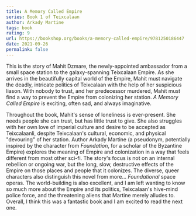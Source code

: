 ```yaml
---
title: A Memory Called Empire
series: Book 1 of Teixcalaan
author: Arkady Martine
tags: book
rating: 9
url: https://bookshop.org/books/a-memory-called-empire/9781250186447
date: 2021-09-26
permalink: false
---
```


This is the story of Mahit Dzmare, the newly-appointed ambassador from a small space station to the galaxy-spanning Teixcalaan Empire. As she arrives in the beautifully capital world of the Empire, Mahit must navigate the deadly, intricate politics of Teixcalaan with the help of her suspicious liason. With nobody to trust, and her predecessor murdered, Mahit must find a way to prevent the Empire from colonizing her station. _A Memory Called Empire_ is exciting, often sad, and always imaginative.

Throughout the book, Mahit's sense of loneliness is ever-present. She needs people she can trust, but has little trust to give. She also struggles with her own love of imperial culture and desire to be accepted as Teixcalaanli, despite Teixcalaan's cultural, economic, and physical "devouring" of her station. Author Arkady Martine (a pseudonym, potentially inspired by the character from _Foundation_, for a scholar of the Byzantine Empire) explores the meaning of Empire and colonization in a way that feels different from most other sci-fi. The story's focus is not on an internal rebellion or ongoing war, but the long, slow, destructive effects of the Empire on those places and people that it colonizes. The diverse, queer characters also distinguish this novel from more... _Foundational_ space operas. The world-building is also excellent, and I am left wanting to know so much more about the Empire and its politics, Teixcalaan's hive-mind police force, and the threatening aliens that Martine merely alludes to. Overall, I think this was a fantastic book and I am excited to read the next one.